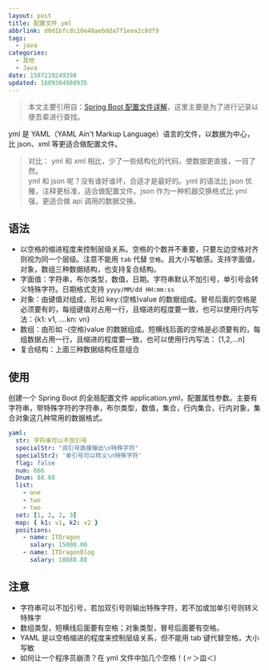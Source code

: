 ```yaml
---
layout: post
title: 配置文件 yml
abbrlink: d0d1bfcdc10e48aebdda7f1eea2c8df9
tags:
  - java
categories:
  - 其他
  - Java
date: 1587219249398
updated: 1609304980935
---
```


> 本文主要引用自：[Spring Boot 配置文件详解](https://www.cnblogs.com/itdragon/p/8686554.html)，这里主要是为了进行记录以便吾辈进行查找。

yml 是 YAML（YAML Ain't Markup Language）语言的文件，以数据为中心，比 json、xml 等更适合做配置文件。

> 对比：
> yml 和 xml 相比，少了一些结构化的代码，使数据更直接，一目了然。\
> yml 和 json 呢？没有谁好谁坏，合适才是最好的。yml 的语法比 json 优雅，注释更标准，适合做配置文件。json 作为一种机器交换格式比 yml 强，更适合做 api 调用的数据交换。

## 语法

- 以空格的缩进程度来控制层级关系。空格的个数并不重要，只要左边空格对齐则视为同一个层级。注意不能用 `tab` 代替 `空格`。且大小写敏感。支持字面值，对象，数组三种数据结构，也支持复合结构。
- 字面值：字符串，布尔类型，数值，日期。字符串默认不加引号，单引号会转义特殊字符。日期格式支持 `yyyy/MM/dd HH:mm:ss`
- 对象：由键值对组成，形如 key:(空格)value 的数据组成。冒号后面的空格是必须要有的，每组键值对占用一行，且缩进的程度要一致，也可以使用行内写法：{k1: v1, ....kn: vn}
- 数组：由形如 -(空格)value 的数据组成。短横线后面的空格是必须要有的，每组数据占用一行，且缩进的程度要一致，也可以使用行内写法： \[1,2,...n]
- 复合结构：上面三种数据结构任意组合

## 使用

创建一个 Spring Boot 的全局配置文件 application.yml，配置属性参数。主要有字符串，带特殊字符的字符串，布尔类型，数值，集合，行内集合，行内对象，集合对象这几种常用的数据格式。

```yaml
yaml:
  str: 字符串可以不加引号
  specialStr: "双引号直接输出\n特殊字符"
  specialStr2: '单引号可以转义\n特殊字符'
  flag: false
  num: 666
  Dnum: 88.88
  list:
    - one
    - two
    - two
  set: [1, 2, 2, 3]
  map: { k1: v1, k2: v2 }
  positions:
    - name: ITDragon
      salary: 15000.00
    - name: ITDragonBlog
      salary: 18888.88
```

## 注意

- 字符串可以不加引号，若加双引号则输出特殊字符，若不加或加单引号则转义特殊字
- 数组类型，短横线后面要有空格；对象类型，冒号后面要有空格。
- YAML 是以空格缩进的程度来控制层级关系，但不能用 tab 键代替空格，大小写敏
- 如何让一个程序员崩溃？在 yml 文件中加几个空格！(〃＞皿＜)
